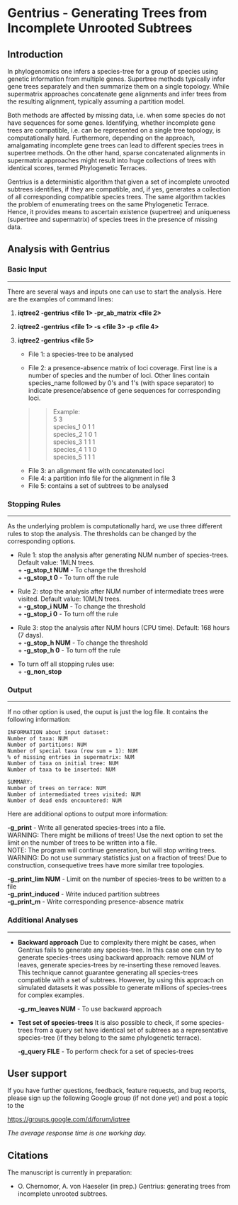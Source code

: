 Gentrius - Generating Trees from Incomplete Unrooted Subtrees
=======

Introduction
------------
In phylogenomics one infers a species-tree for a group of species using genetic information from multiple genes. Supertree methods typically infer gene trees separately and then summarize them on a single topology. While supermatrix approaches concatenate gene alignments and infer trees from the resulting alignment, typically assuming a partition model.

Both methods are affected by missing data, i.e. when some species do not have sequences for some genes. Identifying, whether incomplete gene trees are compatible, i.e. can be represented on a single tree topology, is computationally hard. Furthermore, depending on the approach, amalgamating incomplete gene trees can lead to different species trees in supertree methods. On the other hand, sparse concatenated alignments in supermatrix approaches might result into huge collections of trees with identical scores, termed Phylogenetic Terraces.

Gentrius is a deterministic algorithm that given a set of incomplete unrooted subtrees identifies, if they are compatible, and, if yes, generates a collection of all corresponding compatible species trees. The same algorithm tackles the problem of enumerating trees on the same Phylogenetic Terrace. Hence, it provides means to ascertain existence (supertree) and uniqueness (supertree and supermatrix) of species trees in the presence of missing data.


Analysis with Gentrius
-----------------------
### Basic Input
-----
There are several ways and inputs one can use to start the analysis. Here are the examples of command lines:

1.  __iqtree2 -gentrius <file 1> -pr_ab_matrix <file 2>__
2.  __iqtree2 -gentrius <file 1> -s <file 3> -p <file 4>__
3.  __iqtree2 -gentrius <file 5>__

    - File 1: a species-tree to be analysed

    - File 2: a presence-absence matrix of loci coverage. First line is a number of species and the number of loci. Other lines contain species_name followed by 0's and 1's (with space separator) to indicate presence/absence of gene sequences for corresponding loci. 

    >> Example:  
    >> 5 3  
    >> species_1 0 1 1  
    >> species_2 1 0 1  
    >> species_3 1 1 1  
    >> species_4 1 1 0  
    >> species_5 1 1 1  

    - File 3: an alignment file with concatenated loci
    - File 4: a partition info file for the alignment in file 3
    - File 5: contains a set of subtrees to be analysed

### Stopping Rules
-----
As the underlying problem is computationally hard, we use three different rules to stop the analysis. The thresholds can be changed by the corresponding options.

- Rule 1: stop the analysis after generating NUM number of species-trees. Default value: 1MLN trees.   
        + __-g_stop_t NUM__  - To change the threshold  
        + __-g_stop_t 0__  - To turn off the rule  

- Rule 2: stop the analysis after NUM number of intermediate trees were visited. Default value: 10MLN trees.       
        + __-g_stop_i NUM__  - To change the threshold  
        + __-g_stop_i 0__  - To turn off the rule  

- Rule 3: stop the analysis after NUM hours (CPU time). Default: 168 hours (7 days).   
        + __-g_stop_h NUM__  - To change the threshold  
        + __-g_stop_h 0__  - To turn off the rule  

- To turn off all stopping rules use:  
        + __-g_non_stop__ 


### Output
-----
If no other option is used, the ouput is just the log file. It contains the following information:

    INFORMATION about input dataset:  
    Number of taxa: NUM  
    Number of partitions: NUM  
    Number of special taxa (row sum = 1): NUM  
    % of missing entries in supermatrix: NUM  
    Number of taxa on initial tree: NUM  
    Number of taxa to be inserted: NUM  

    SUMMARY:  
    Number of trees on terrace: NUM  
    Number of intermediated trees visited: NUM  
    Number of dead ends encountered: NUM  


Here are additional options to output more information:

__-g_print__    - Write all generated species-trees into a file.  
    WARNING: There might be millions of trees! Use the next option to set the limit on the number of trees to be written into a file.  
    NOTE: The program will continue generation, but will stop writing trees.  
    WARNING: Do not use summary statistics just on a fraction of trees! Due to construction, consequetive trees have more similar tree topologies.  

__-g_print_lim NUM__  - Limit on the number of species-trees to be written to a file  
__-g_print_induced__  - Write induced partition subtrees  
__-g_print_m__ - Write corresponding presence-absence matrix  


### Additional Analyses
-----

* __Backward approach__ Due to complexity there might be cases, when Gentrius fails to generate any species-tree. In this case one can try to generate species-trees using backward approach: remove NUM of leaves, generate species-trees by re-inserting these removed leaves. This technique cannot guarantee generating all species-trees compatible with a set of subtrees. However, by using this approach on simulated datasets it was possible to generate millions of species-trees for complex examples.

    __-g_rm_leaves NUM__   - To use backward approach

* __Test set of species-trees__ It is also possible to check, if some species-trees from a query set have identical set of subtrees as a representative species-tree (if they belong to the same phylogenetic terrace). 

    __-g_query FILE__  - To perform check for a set of species-trees


User support
------------
If you have further questions, feedback, feature requests, and bug reports, please sign up the following Google group (if not done yet) and post a topic to the 

<https://groups.google.com/d/forum/iqtree>

_The average response time is one working day._

Citations
---------

The manuscript is currently in preparation:
* O. Chernomor, A. von Haeseler (in prep.) Gentrius: generating trees from incomplete unrooted subtrees.
